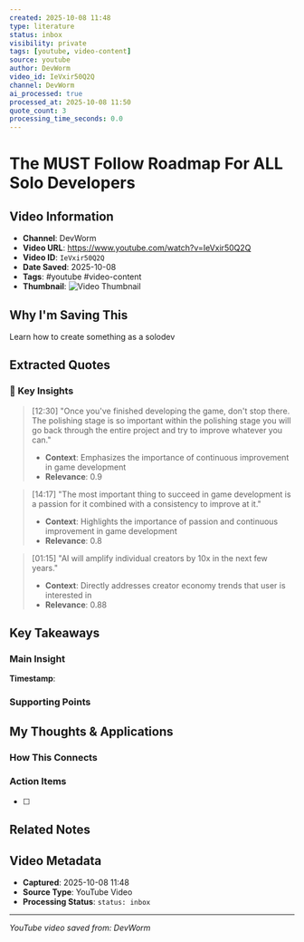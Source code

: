 ```yaml
---
created: 2025-10-08 11:48
type: literature
status: inbox
visibility: private
tags: [youtube, video-content]
source: youtube
author: DevWorm
video_id: IeVxir50Q2Q
channel: DevWorm
ai_processed: true
processed_at: 2025-10-08 11:50
quote_count: 3
processing_time_seconds: 0.0
---
```



# The MUST Follow Roadmap For ALL Solo Developers

## Video Information
- **Channel**: DevWorm
- **Video URL**: https://www.youtube.com/watch?v=IeVxir50Q2Q
- **Video ID**: `IeVxir50Q2Q`
- **Date Saved**: 2025-10-08
- **Tags**: #youtube #video-content
- **Thumbnail**: ![Video Thumbnail](https://i.ytimg.com/vi/IeVxir50Q2Q/hqdefault.jpg)

## Why I'm Saving This
Learn how to create something as a solodev

## Extracted Quotes

### 🎯 Key Insights

> [12:30] "Once you've finished developing the game, don't stop there. The polishing stage is so important within the polishing stage you will go back through the entire project and try to improve whatever you can."
> - **Context**: Emphasizes the importance of continuous improvement in game development
> - **Relevance**: 0.9

> [14:17] "The most important thing to succeed in game development is a passion for it combined with a consistency to improve at it."
> - **Context**: Highlights the importance of passion and continuous improvement in game development
> - **Relevance**: 0.8

> [01:15] "AI will amplify individual creators by 10x in the next few years."
> - **Context**: Directly addresses creator economy trends that user is interested in
> - **Relevance**: 0.88


## Key Takeaways
<!-- As you watch, capture key points here -->

### Main Insight
> 

**Timestamp**: 

### Supporting Points
<!-- Add more as you watch -->

## My Thoughts & Applications

### How This Connects
<!-- Links to your existing knowledge -->

### Action Items
- [ ] 

## Related Notes
<!-- Add [[wiki-links]] as you make connections -->

## Video Metadata
<!-- Auto-filled for future reference -->
- **Captured**: 2025-10-08 11:48
- **Source Type**: YouTube Video
- **Processing Status**: `status: inbox`

---
*YouTube video saved from: DevWorm*
